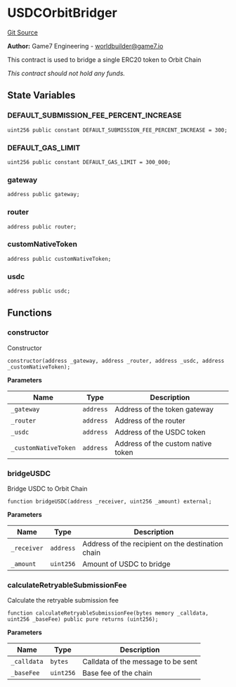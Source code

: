 # USDCOrbitBridger
[Git Source](https://github.com/G7DAO/protocol/blob/f0f83a37294cdf00eb87c0478d9db8879b5b60dc/contracts/bridge/USDCOrbitBridger.sol)

**Author:**
Game7 Engineering - worldbuilder@game7.io

This contract is used to bridge a single ERC20 token to Orbit Chain

*This contract should not hold any funds.*


## State Variables
### DEFAULT_SUBMISSION_FEE_PERCENT_INCREASE

```solidity
uint256 public constant DEFAULT_SUBMISSION_FEE_PERCENT_INCREASE = 300;
```


### DEFAULT_GAS_LIMIT

```solidity
uint256 public constant DEFAULT_GAS_LIMIT = 300_000;
```


### gateway

```solidity
address public gateway;
```


### router

```solidity
address public router;
```


### customNativeToken

```solidity
address public customNativeToken;
```


### usdc

```solidity
address public usdc;
```


## Functions
### constructor

Constructor


```solidity
constructor(address _gateway, address _router, address _usdc, address _customNativeToken);
```
**Parameters**

|Name|Type|Description|
|----|----|-----------|
|`_gateway`|`address`|Address of the token gateway|
|`_router`|`address`|Address of the router|
|`_usdc`|`address`|Address of the USDC token|
|`_customNativeToken`|`address`|Address of the custom native token|


### bridgeUSDC

Bridge USDC to Orbit Chain


```solidity
function bridgeUSDC(address _receiver, uint256 _amount) external;
```
**Parameters**

|Name|Type|Description|
|----|----|-----------|
|`_receiver`|`address`|Address of the recipient on the destination chain|
|`_amount`|`uint256`|Amount of USDC to bridge|


### calculateRetryableSubmissionFee

Calculate the retryable submission fee


```solidity
function calculateRetryableSubmissionFee(bytes memory _calldata, uint256 _baseFee) public pure returns (uint256);
```
**Parameters**

|Name|Type|Description|
|----|----|-----------|
|`_calldata`|`bytes`|Calldata of the message to be sent|
|`_baseFee`|`uint256`|Base fee of the chain|


